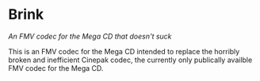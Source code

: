 # Brink
_An FMV codec for the Mega CD that doesn't suck_

This is an FMV codec for the Mega CD intended to replace the horribly broken and inefficient Cinepak codec, the currently only publically availble FMV codec for the Mega CD.

